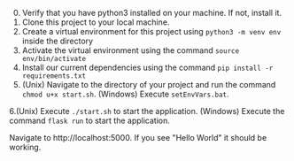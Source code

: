 
0. Verify that you have python3 installed on your machine. If not, install it.
1. Clone this project to your local machine.
2. Create a virtual environment for this project using `python3 -m venv env` inside the directory
3. Activate the virtual environment using the command `source env/bin/activate`
4. Install our current dependencies using the command `pip install -r requirements.txt`
5. (Unix) Navigate to the directory of your project and run the command `chmod u+x start.sh`. 
   (Windows) Execute `setEnvVars.bat`. 

6.(Unix) Execute `./start.sh` to start the application. 
   (Windows) Execute the command `flask run` to start the application. 

Navigate to http://localhost:5000. If you see "Hello World" it should be working.